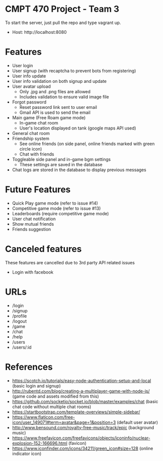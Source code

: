 # CMPT 470 Project - Team 3

To start the server, just pull the repo and type vagrant up.
- Host: http://localhost:8080

# Features
* User login
* User signup (with recaptcha to prevent bots from registering)
* User info update
* User info validation on both signup and update
* User avatar upload 
	* Only .jpg and .png files are allowed
	* Includes validation to ensure valid image file
* Forgot password
	* Reset password link sent to user email
	* Gmail API is used to send the email
* Main game (Free Roam game mode)
	* In-game chat room
	* User's location displayed on tank (google maps API used)
* General chat room
* Friendship system
	* See online friends (on side panel, online friends marked with green circle icon)
	* Chat with friends
* Toggleable side panel and in-game bgm settings
	* These settings are saved in the database
* Chat logs are stored in the database to display previous messages

# Future Features
* Quick Play game mode (refer to issue #14)
* Competitive game mode (refer to issue #13)
* Leaderboards (require competitive game mode)
* User chat notification
* Show mutual friends
* Friends suggestion

# Canceled features
These features are cancelled due to 3rd party API related issues
- Login with facebook

# URLs 
- /login
- /signup
- /profile
- /logout
- /game
- /chat
- /help
- /users
- /users/:id

# References
- https://scotch.io/tutorials/easy-node-authentication-setup-and-local (basic login and signup)
- http://rubentd.com/blog/creating-a-multiplayer-game-with-node-js/ (game code and assets modified from this)
- https://github.com/socketio/socket.io/blob/master/examples/chat (basic chat code without multiple chat rooms)
- https://startbootstrap.com/template-overviews/simple-sidebar/ 
- https://www.flaticon.com/free-icon/user_149071#term=avatar&page=1&position=3 (default user avatar)
- http://www.bensound.com/royalty-free-music/track/epic (background music)
- https://www.freefavicon.com/freefavicons/objects/iconinfo/nuclear-explosion-152-166696.html (favicon)
- https://www.iconfinder.com/icons/34211/green_icon#size=128 (online indicator icon)